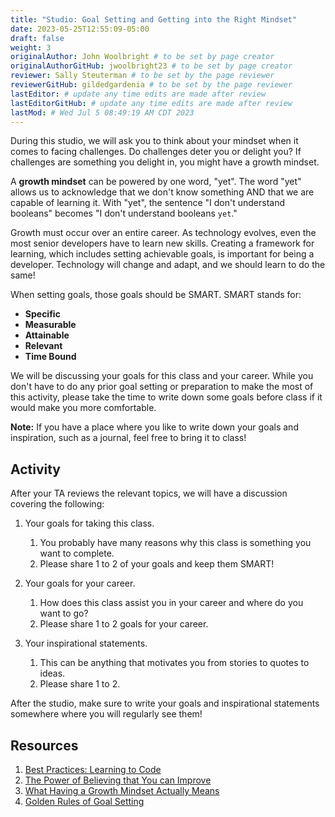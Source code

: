 ```yaml
---
title: "Studio: Goal Setting and Getting into the Right Mindset"
date: 2023-05-25T12:55:09-05:00
draft: false
weight: 3
originalAuthor: John Woolbright # to be set by page creator
originalAuthorGitHub: jwoolbright23 # to be set by page creator
reviewer: Sally Steuterman # to be set by the page reviewer
reviewerGitHub: gildedgardenia # to be set by the page reviewer
lastEditor: # update any time edits are made after review
lastEditorGitHub: # update any time edits are made after review
lastMod: # Wed Jul 5 08:49:19 AM CDT 2023
---
```


During this studio, we will ask you to think about your mindset when it comes to facing challenges. Do challenges deter you or delight you? If challenges are something you delight in, you might have a growth mindset.

A **growth mindset** can be powered by one word, "yet". The word "yet" allows us to acknowledge that we don't know something AND that we are capable of learning it. With "yet", the sentence "I don't understand booleans" becomes "I don't understand booleans `yet`."

Growth must occur over an entire career. As technology evolves, even the most senior developers have to learn new skills. Creating a framework for learning, which includes setting achievable goals, is important for being a developer. Technology will change and adapt, and we should learn to do the same!

When setting goals, those goals should be SMART. SMART stands for:

- **Specific**
- **Measurable**
- **Attainable**
- **Relevant**
- **Time Bound**

We will be discussing your goals for this class and your career. While you don't have to do any prior goal setting or preparation to make the most of this activity, please take the time to write down some goals before class if it would make you more comfortable.

**Note:**
If you have a place where you like to write down your goals and inspiration, such as a journal, feel free to bring it to class!

## Activity

After your TA reviews the relevant topics, we will have a discussion covering the following:

1. Your goals for taking this class.
    1. You probably have many reasons why this class is something you want to complete.
    1. Please share 1 to 2 of your goals and keep them SMART!

2. Your goals for your career.
    1. How does this class assist you in your career and where do you want to go?
    1. Please share 1 to 2 goals for your career.

3. Your inspirational statements.
    1. This can be anything that motivates you from stories to quotes to ideas.
    1. Please share 1 to 2.

After the studio, make sure to write your goals and inspirational statements somewhere where you will regularly see them!

## Resources
<!-- TODO: Update Learning to Code link when able. -->
1. [Best Practices: Learning to Code](best-practices)
2. [The Power of Believing that You can Improve](https://www.ted.com/talks/carol_dweck_the_power_of_believing_that_you_can_improve/)
3. [What Having a Growth Mindset Actually Means](https://hbr.org/2016/01/what-having-a-growth-mindset-actually-means/)
4. [Golden Rules of Goal Setting](https://www.mindtools.com/pages/article/newHTE_90.htm)